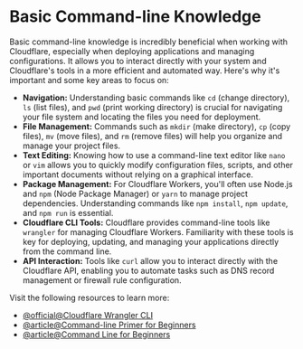 # Basic Command-line Knowledge

Basic command-line knowledge is incredibly beneficial when working with Cloudflare, especially when deploying applications and managing configurations. It allows you to interact directly with your system and Cloudflare's tools in a more efficient and automated way. Here's why it's important and some key areas to focus on:

- **Navigation:** Understanding basic commands like `cd` (change directory), `ls` (list files), and `pwd` (print working directory) is crucial for navigating your file system and locating the files you need for deployment.
- **File Management:** Commands such as `mkdir` (make directory), `cp` (copy files), `mv` (move files), and `rm` (remove files) will help you organize and manage your project files.
- **Text Editing:** Knowing how to use a command-line text editor like `nano` or `vim` allows you to quickly modify configuration files, scripts, and other important documents without relying on a graphical interface.
- **Package Management:** For Cloudflare Workers, you'll often use Node.js and `npm` (Node Package Manager) or `yarn` to manage project dependencies. Understanding commands like `npm install`, `npm update`, and `npm run` is essential.
- **Cloudflare CLI Tools:** Cloudflare provides command-line tools like `wrangler` for managing Cloudflare Workers. Familiarity with these tools is key for deploying, updating, and managing your applications directly from the command line.
- **API Interaction:** Tools like `curl` allow you to interact directly with the Cloudflare API, enabling you to automate tasks such as DNS record management or firewall rule configuration.

Visit the following resources to learn more:

- [@official@Cloudflare Wrangler CLI](https://developers.cloudflare.com/workers/wrangler/)
- [@article@Command-line Primer for Beginners](https://lifehacker.com/a-command-line-primer-for-beginners-5633909)
- [@article@Command Line for Beginners](https://thelinuxcode.com/command-line-for-beginners-how-to-use-the-terminal-like-a-pro/)